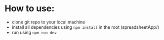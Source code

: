 # How to use:

- clone git repo to your local machine
- install all dependencies using `npm install` in the root (spreadsheetApp/)
- run using `npm run dev`  
